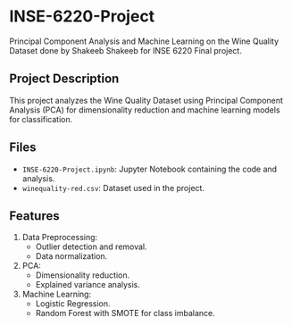 # INSE-6220-Project
Principal Component Analysis and Machine Learning on the Wine Quality Dataset done by Shakeeb Shakeeb for INSE 6220 Final project.
## Project Description
This project analyzes the Wine Quality Dataset using Principal Component Analysis (PCA) for dimensionality reduction and machine learning models for classification.

## Files
- `INSE-6220-Project.ipynb`: Jupyter Notebook containing the code and analysis.
- `winequality-red.csv`: Dataset used in the project.

## Features
1. Data Preprocessing:
   - Outlier detection and removal.
   - Data normalization.
2. PCA:
   - Dimensionality reduction.
   - Explained variance analysis.
3. Machine Learning:
   - Logistic Regression.
   - Random Forest with SMOTE for class imbalance.
